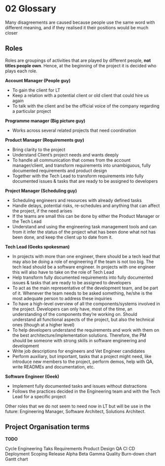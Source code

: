 # 02 Glossary 

Many disagreements are caused because people use the same word with different meaning, and if they realised it their positions would be much closer

## Roles

Roles are groupings of activities that are played by different people, **not titles people own**. Hence, at the beginning of the project it is decided who plays each role.

**Account Manager (People guy)**

 + To gain the client for LT
 + Keep a relation with a potential client or old client that could hire us again
 + To talk with the client and be the official voice of the company regarding a particular project

**Programme manager (Big picture guy)**

 + Works across several related projects that need coordination

**Product Manager (Requirements guy)**

 + Bring clarity to the project
 + Understand Client’s project needs and wants deeply
 + To handle all communication that comes from the account manager/client, and transform requirements into unambiguous, fully documented requirements and product design
 + Together with the Tech Lead to transform requirements into fully documented issues & tasks that are ready to be assigned to developers

**Project Manager (Scheduling guy)**

 + Scheduling engineers and resources with already defined tasks
 + Handle delays, potential risks, re-schedules and anything that can affect the project, if the need arises
 + If the teams are small this can be done by either the Product Manager or the Tech Lead
 + Understand and using the engineering task management tools and can from it infer the status of the project what has been done what not has been done, and keep the client up to date from it.

**Tech Lead (Geeks spokesman)**

 + In projects with more than one engineer, there should be a tech lead that may also be doing a role of engineering if the team is not too big. The tech lead should be a software engineer. In projects with one engineer this will also have to take on the role of Tech Lead
 + Help transform fully documented requirements into fully documented issues & tasks that are ready to be assigned to developers
 + To act as the main representative of the development team, and be part of it. Whenever the team needs to be asked something, he/she is the most adequate person to address these inquiries
 + To have a high-level overview of all the components/systems involved in the project. Developers can only have, most of the time, an understanding of the components they’re working on. Should understand all functional aspects of the project, but also the technical ones (though at a higher level)
 + To help developers understand the requirements and work with them on the best architecture/implementation solutions. Therefore, the PM should be someone with strong skills in software engineering and development
 + Write job descriptions for engineers and Vet Engineer candidates
 + Perform auxiliary, but important, tasks that a project might need, like introduce new members to the project, perform demos, help with QA, write READMEs and documentation, etc.

**Software Engineer (Geek)**

 + Implement fully documented tasks and issues without distractions
 + Follows the practices decided in the Engineering team and with the Tech Lead for a specific project

Other roles that we do not seem to need now in LT but will be use in the future: Engineering Manager, Software Architect, Solutions Architect.

## Project Organisation terms

**TODO**

Cycle
Engineering Taks
Requirements
Product Design
QA
CI
CD
Deployment
Scoping
Release
Alpha Beta Gamma Quality
Burn-down chart
Gantt chart

